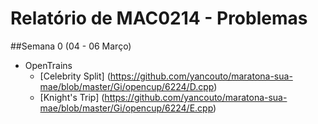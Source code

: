 # Relatório de MAC0214 - Problemas

##Semana 0 (04 - 06 Março)
- OpenTrains
  - [Celebrity Split] (https://github.com/yancouto/maratona-sua-mae/blob/master/Gi/opencup/6224/D.cpp)
  - [Knight's Trip] (https://github.com/yancouto/maratona-sua-mae/blob/master/Gi/opencup/6224/E.cpp)
